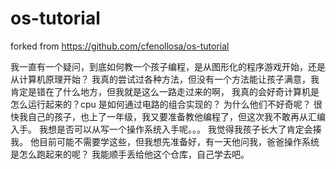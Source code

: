 # os-tutorial
forked from https://github.com/cfenollosa/os-tutorial

我一直有一个疑问，到底如何教一个孩子编程，是从图形化的程序游戏开始，还是从计算机原理开始？
我真的尝试过各种方法，但没有一个方法能让孩子满意，我肯定是错在了什么地方，但我就是这么一路走过来的啊，
我真的会好奇计算机是怎么运行起来的？cpu 是如何通过电路的组合实现的？
为什么他们不好奇呢？
很快我自己的孩子，也上了一年级，我又要准备教他编程了，但这次我不敢再从汇编入手。
我想是否可以从写一个操作系统入手呢。。。
我觉得我孩子长大了肯定会揍我。
他目前可能不需要学这些，但我想先准备好，有一天他问我，爸爸操作系统是怎么跑起来的呢？
我能顺手丢给他这个仓库，自己学去吧。




